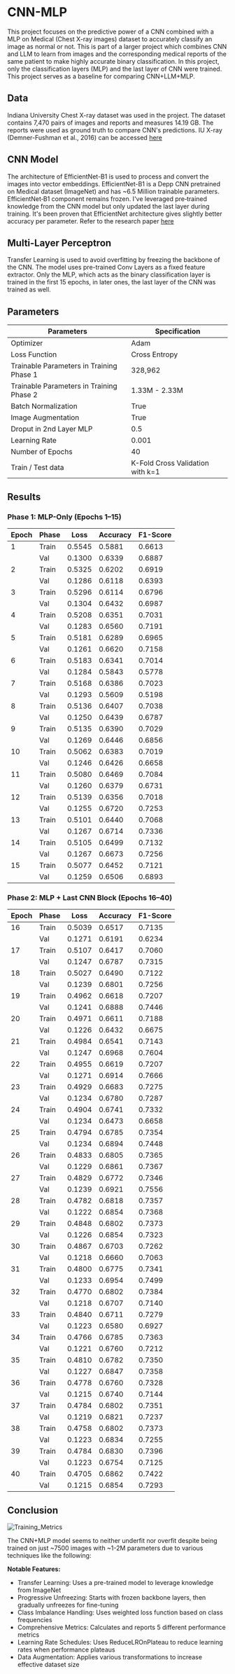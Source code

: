 # CNN-MLP

This project focuses on the predictive power of a CNN combined with a MLP on Medical (Chest X-ray images) dataset to accurately classify an image as normal or not. This is part of a larger project which combines CNN and LLM to learn from images and the corresponding medical reports of the same patient to make highly accurate binary classification. In this project, only the classification layers (MLP) and the last layer of CNN were trained. This project serves as a baseline for comparing CNN+LLM+MLP.

## Data

Indiana University Chest X-ray dataset was used in the project.
The dataset contains 7,470 pairs of images and reports and measures 14.19 GB. The reports were used as ground truth to compare CNN's predictions.
IU X-ray (Demner-Fushman et al., 2016) can be accessed [here](https://www.kaggle.com/datasets/raddar/chest-xrays-indiana-university)

## CNN Model

The architecture of EfficientNet-B1 is used to process and convert the images into vector embeddings. EfficientNet-B1 is a Depp CNN pretrained on Medical dataset (ImageNet) and has ~6.5 Million trainable parameters. EfficientNet‑B1 component remains frozen. I've leveraged pre‑trained knowledge from the CNN model but only updated the last layer during training. It's been proven that EfficientNet architecture gives slightly better accuracy per parameter. Refer to the research paper [here](https://arxiv.org/pdf/1905.11946)

## Multi-Layer Perceptron

Transfer Learning is used to avoid overfitting by freezing the backbone of the CNN. The model uses pre-trained Conv Layers as a fixed feature extractor. Only the MLP, which acts as the binary classification layer is trained in the first 15 epochs, in later ones, the last layer of the CNN was trained as well.

## Parameters

| Parameters | Specification |
| --- | --- |
| Optimizer | Adam |
| Loss Function | Cross Entropy |
| Trainable Parameters in Training Phase 1 | 328,962 |
| Trainable Parameters in Training Phase 2 | 1.33M - 2.33M |
| Batch Normalization | True |
| Image Augmentation | True |
| Droput in 2nd Layer MLP | 0.5 |
| Learning Rate | 0.001 |
| Number of Epochs | 40 |
| Train / Test data | K-Fold Cross Validation with k=1 |

## Results

### Phase 1: MLP-Only (Epochs 1–15)

| Epoch | Phase | Loss   | Accuracy | F1-Score |
|-------|-------|--------|----------|----------|
| 1     | Train | 0.5545 | 0.5881   | 0.6613   |
|       | Val   | 0.1300 | 0.6339   | 0.6887   |
| 2     | Train | 0.5325 | 0.6202   | 0.6919   |
|       | Val   | 0.1286 | 0.6118   | 0.6393   |
| 3     | Train | 0.5296 | 0.6114   | 0.6796   |
|       | Val   | 0.1304 | 0.6432   | 0.6987   |
| 4     | Train | 0.5208 | 0.6351   | 0.7031   |
|       | Val   | 0.1283 | 0.6560   | 0.7191   |
| 5     | Train | 0.5181 | 0.6289   | 0.6965   |
|       | Val   | 0.1261 | 0.6620   | 0.7158   |
| 6     | Train | 0.5183 | 0.6341   | 0.7014   |
|       | Val   | 0.1284 | 0.5843   | 0.5778   |
| 7     | Train | 0.5168 | 0.6386   | 0.7023   |
|       | Val   | 0.1293 | 0.5609   | 0.5198   |
| 8     | Train | 0.5136 | 0.6407   | 0.7038   |
|       | Val   | 0.1250 | 0.6439   | 0.6787   |
| 9     | Train | 0.5135 | 0.6390   | 0.7029   |
|       | Val   | 0.1269 | 0.6446   | 0.6856   |
| 10    | Train | 0.5062 | 0.6383   | 0.7019   |
|       | Val   | 0.1246 | 0.6426   | 0.6658   |
| 11    | Train | 0.5080 | 0.6469   | 0.7084   |
|       | Val   | 0.1260 | 0.6379   | 0.6731   |
| 12    | Train | 0.5139 | 0.6356   | 0.7018   |
|       | Val   | 0.1255 | 0.6720   | 0.7253   |
| 13    | Train | 0.5101 | 0.6440   | 0.7068   |
|       | Val   | 0.1267 | 0.6714   | 0.7336   |
| 14    | Train | 0.5105 | 0.6499   | 0.7132   |
|       | Val   | 0.1267 | 0.6673   | 0.7256   |
| 15    | Train | 0.5077 | 0.6452   | 0.7121   |
|       | Val   | 0.1259 | 0.6506   | 0.6893   |

### Phase 2: MLP + Last CNN Block (Epochs 16–40)

| Epoch | Phase | Loss   | Accuracy | F1-Score |
|-------|-------|--------|----------|----------|
| 16    | Train | 0.5039 | 0.6517   | 0.7135   |
|       | Val   | 0.1271 | 0.6191   | 0.6234   |
| 17    | Train | 0.5107 | 0.6417   | 0.7060   |
|       | Val   | 0.1247 | 0.6787   | 0.7315   |
| 18    | Train | 0.5027 | 0.6490   | 0.7122   |
|       | Val   | 0.1239 | 0.6801   | 0.7256   |
| 19    | Train | 0.4962 | 0.6618   | 0.7207   |
|       | Val   | 0.1241 | 0.6888   | 0.7446   |
| 20    | Train | 0.4971 | 0.6611   | 0.7188   |
|       | Val   | 0.1226 | 0.6432   | 0.6675   |
| 21    | Train | 0.4984 | 0.6541   | 0.7143   |
|       | Val   | 0.1247 | 0.6968   | 0.7604   |
| 22    | Train | 0.4955 | 0.6619   | 0.7207   |
|       | Val   | 0.1271 | 0.6914   | 0.7666   |
| 23    | Train | 0.4929 | 0.6683   | 0.7275   |
|       | Val   | 0.1234 | 0.6780   | 0.7287   |
| 24    | Train | 0.4904 | 0.6741   | 0.7332   |
|       | Val   | 0.1234 | 0.6473   | 0.6658   |
| 25    | Train | 0.4794 | 0.6785   | 0.7354   |
|       | Val   | 0.1234 | 0.6894   | 0.7448   |
| 26    | Train | 0.4833 | 0.6805   | 0.7365   |
|       | Val   | 0.1229 | 0.6861   | 0.7367   |
| 27    | Train | 0.4829 | 0.6772   | 0.7346   |
|       | Val   | 0.1239 | 0.6921   | 0.7556   |
| 28    | Train | 0.4782 | 0.6818   | 0.7357   |
|       | Val   | 0.1222 | 0.6854   | 0.7368   |
| 29    | Train | 0.4848 | 0.6802   | 0.7373   |
|       | Val   | 0.1226 | 0.6854   | 0.7323   |
| 30    | Train | 0.4867 | 0.6703   | 0.7262   |
|       | Val   | 0.1218 | 0.6660   | 0.7063   |
| 31    | Train | 0.4800 | 0.6775   | 0.7341   |
|       | Val   | 0.1233 | 0.6954   | 0.7499   |
| 32    | Train | 0.4770 | 0.6802   | 0.7384   |
|       | Val   | 0.1218 | 0.6707   | 0.7140   |
| 33    | Train | 0.4840 | 0.6711   | 0.7279   |
|       | Val   | 0.1223 | 0.6580   | 0.6927   |
| 34    | Train | 0.4766 | 0.6785   | 0.7363   |
|       | Val   | 0.1221 | 0.6760   | 0.7212   |
| 35    | Train | 0.4810 | 0.6782   | 0.7350   |
|       | Val   | 0.1227 | 0.6847   | 0.7358   |
| 36    | Train | 0.4778 | 0.6760   | 0.7328   |
|       | Val   | 0.1215 | 0.6740   | 0.7144   |
| 37    | Train | 0.4784 | 0.6802   | 0.7351   |
|       | Val   | 0.1219 | 0.6821   | 0.7237   |
| 38    | Train | 0.4758 | 0.6802   | 0.7373   |
|       | Val   | 0.1223 | 0.6834   | 0.7255   |
| 39    | Train | 0.4784 | 0.6830   | 0.7396   |
|       | Val   | 0.1223 | 0.6754   | 0.7125   |
| 40    | Train | 0.4705 | 0.6862   | 0.7422   |
|       | Val   | 0.1215 | 0.6854   | 0.7293   |

## Conclusion

![Training_Metrics]('MLP_CNN_training_metrics.png')

The CNN+MLP model seems to neither underfit nor overfit despite being trained on just ~7500 images with ~1-2M parameters due to various techniques like the following:

**Notable Features:**

- Transfer Learning: Uses a pre-trained model to leverage knowledge from ImageNet
- Progressive Unfreezing: Starts with frozen backbone layers, then gradually unfreezes for fine-tuning
- Class Imbalance Handling: Uses weighted loss function based on class frequencies
- Comprehensive Metrics: Calculates and reports 5 different performance metrics
- Learning Rate Schedules: Uses ReduceLROnPlateau to reduce learning rates when performance plateaus
- Data Augmentation: Applies various transformations to increase effective dataset size
